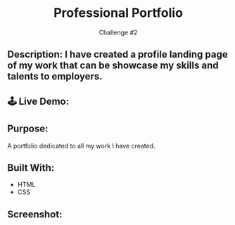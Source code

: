 <h1 align="center">Professional Portfolio</h1>
<p align="center">Challenge #2</p>

## Description: I have created a profile landing page of my work that can be showcase my skills and talents to employers.

## 🕹 Live Demo: 

## Purpose:
A portfolio dedicated to all my work I have created.

## Built With:
* HTML
* CSS

## Screenshot:
